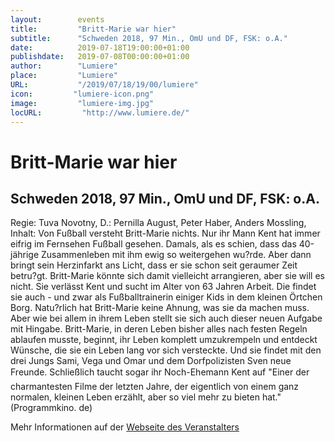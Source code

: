 ```yaml
---
layout:        events
title:         "Britt-Marie war hier"
subtitle:      "Schweden 2018, 97 Min., OmU und DF, FSK: o.A."
date:          2019-07-18T19:00:00+01:00
publishdate:   2019-07-08T00:00:00+01:00
author:        "Lumiere"
place:         "Lumiere"
URL:           "/2019/07/18/19/00/lumiere"
icon:         "lumiere-icon.png"
image:         "lumiere-img.jpg"
locURL:         "http://www.lumiere.de/"
---
```


Britt-Marie war hier
===========

Schweden 2018, 97 Min., OmU und DF, FSK: o.A.
-----------

Regie: Tuva Novotny, D.: Pernilla August, Peter Haber, Anders Mossling, Inhalt: Von Fußball versteht Britt-Marie nichts. Nur ihr Mann Kent hat immer eifrig im Fernsehen Fußball gesehen. Damals, als es schien, dass das 40-jährige Zusammenleben mit ihm ewig so weitergehen wu?rde. Aber dann  bringt sein Herzinfarkt ans Licht, dass er sie schon seit geraumer Zeit betru?gt. Britt-Marie könnte sich damit vielleicht arrangieren, aber sie will es nicht. Sie verlässt Kent und sucht im Alter von 63 Jahren Arbeit. Die findet sie auch - und zwar als Fußballtrainerin einiger Kids in dem kleinen Örtchen Borg. Natu?rlich hat Britt-Marie keine Ahnung, was sie da machen muss. Aber wie bei allem in ihrem Leben stellt sie sich auch dieser neuen Aufgabe mit Hingabe. Britt-Marie, in deren Leben bisher alles nach festen Regeln ablaufen musste, beginnt, ihr Leben komplett umzukrempeln und entdeckt Wünsche, die sie ein Leben lang vor sich versteckte. Und sie findet mit den drei Jungs  Sami, Vega und Omar und dem Dorfpolizisten Sven neue Freunde. Schließlich taucht sogar ihr Noch-Ehemann Kent auf "Einer der charmantesten Filme der letzten Jahre, der eigentlich von einem ganz normalen, kleinen Leben erzählt, aber so viel mehr zu bieten hat." (Programmkino. de)

Mehr Informationen auf der [Webseite des Veranstalters](http://www.lumiere.de/19/07/britt.htm)
